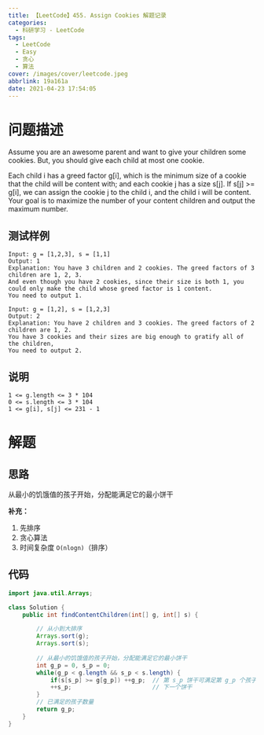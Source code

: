 ```yaml
---
title: 【LeetCode】455. Assign Cookies 解题记录
categories:
  - 科研学习 - LeetCode
tags:
  - LeetCode
  - Easy
  - 贪心
  - 算法
cover: /images/cover/leetcode.jpeg
abbrlink: 19a161a
date: 2021-04-23 17:54:05
---
```


# 问题描述

Assume you are an awesome parent and want to give your children some cookies. But, you should give each child at most one cookie.

Each child i has a greed factor g[i], which is the minimum size of a cookie that the child will be content with; and each cookie j has a size s[j]. If s[j] >= g[i], we can assign the cookie j to the child i, and the child i will be content. Your goal is to maximize the number of your content children and output the maximum number.

## 测试样例

```
Input: g = [1,2,3], s = [1,1]
Output: 1
Explanation: You have 3 children and 2 cookies. The greed factors of 3 children are 1, 2, 3. 
And even though you have 2 cookies, since their size is both 1, you could only make the child whose greed factor is 1 content.
You need to output 1.
```

```
Input: g = [1,2], s = [1,2,3]
Output: 2
Explanation: You have 2 children and 3 cookies. The greed factors of 2 children are 1, 2. 
You have 3 cookies and their sizes are big enough to gratify all of the children, 
You need to output 2.
```

## 说明

```
1 <= g.length <= 3 * 104
0 <= s.length <= 3 * 104
1 <= g[i], s[j] <= 231 - 1
```

# 解题

## 思路

从最小的饥饿值的孩子开始，分配能满足它的最小饼干

**补充：**

1. 先排序
2. 贪心算法
3. 时间复杂度 `O(nlogn)`（排序）

## 代码

```java
import java.util.Arrays;

class Solution {
    public int findContentChildren(int[] g, int[] s) {

        // 从小到大排序
        Arrays.sort(g);
        Arrays.sort(s);
        
        // 从最小的饥饿值的孩子开始，分配能满足它的最小饼干
        int g_p = 0, s_p = 0;
        while(g_p < g.length && s_p < s.length) {
            if(s[s_p] >= g[g_p]) ++g_p;  // 第 s_p 饼干可满足第 g_p 个孩子
            ++s_p;                       // 下一个饼干
        }
        // 已满足的孩子数量
        return g_p;
    }
}
```